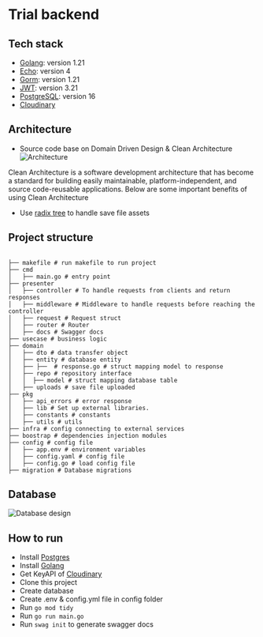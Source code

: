 # Trial backend

## Tech stack

- [Golang](https://golang.org/): version 1.21
- [Echo](https://echo.labstack.com/): version 4
- [Gorm](https://gorm.io/): version 1.21
- [JWT](https://jwt.io/): version 3.21
- [PostgreSQL](https://www.postgresql.org/): version 16
- [Cloudinary](https://cloudinary.com/)

## Architecture
- Source code base on Domain Driven Design & Clean Architecture
![Architecture](https://blog.cleancoder.com/uncle-bob/images/2012-08-13-the-clean-architecture/CleanArchitecture.jpg)

Clean Architecture is a software development architecture that has become a standard for building easily maintainable, platform-independent, and source code-reusable applications. Below are some important benefits of using Clean Architecture
-  Use [radix tree](https://en.wikipedia.org/wiki/Radix_tree) to handle save file assets

## Project structure

```

├── makefile # run makefile to run project
├── cmd
│   ├── main.go # entry point
├── presenter
│   ├── controller # To handle requests from clients and return responses
│   ├── middleware # Middleware to handle requests before reaching the controller
│   ├── request # Request struct
│   ├── router # Router
│   ├── docs # Swagger docs
├── usecase # business logic
├── domain
│   ├── dto # data transfer object
│   ├── entity # database entity
│   ├── ├──  # response.go # struct mapping model to response
│   ├── repo # repository interface
│   │  ├── model # struct mapping database table
│   ├── uploads # save file uploaded
├── pkg
│   ├── api_errors # error response
│   ├── lib # Set up external libraries.
│   ├── constants # constants
│   ├── utils # utils
├── infra # config connecting to external services
├── boostrap # dependencies injection modules
├── config # config file
│   ├── app.env # environment variables
│   ├── config.yaml # config file
│   ├── config.go # load config file
├── migration # Database migrations
```

## Database
![Database design](https://res.cloudinary.com/dsr2xnaj7/image/upload/v1695718620/database_uai7ty.png)

## How to run
- Install [Postgres](https://www.postgresql.org/download/)
- Install [Golang](https://golang.org/doc/install)
- Get KeyAPI of [Cloudinary](https://cloudinary.com/)
- Clone this project
- Create database
- Create .env & config.yml file in config folder
- Run ``` go mod tidy ```
- Run ``` go run main.go ```
- Run ``` swag init ``` to generate swagger docs


